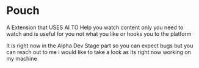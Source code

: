 # Pouch
A Extension that USES AI TO Help you watch content only you need to watch and is useful for you not what you like or hooks you to the platform

It is right now in the Alpha Dev Stage part so you can expect bugs but you can reach out to me i would like to take a look as its right now working on my machine 
